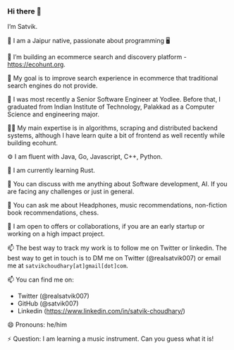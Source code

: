 ### Hi there 👋
I’m Satvik.

🏡 I am a Jaipur native, passionate about programming 🖥️

🔭 I’m building an ecommerce search and discovery platform - https://ecohunt.org.

🥅 My goal is to improve search experience in ecommerce that traditional search engines do not provide.

🏢 I was most recently a Senior Software Engineer at Yodlee. Before that, I graduated from Indian Institute of Technology, Palakkad as a Computer Science and engineering major.

👨‍💻 My main expertise is in algorithms, scraping and distributed backend systems, although I have learn quite a bit of frontend as well recently while building ecohunt.

⚙️ I am fluent with Java, Go, Javascript, C++, Python.

🌱 I am currently learning Rust.

💬 You can discuss with me anything about Software development, AI. If you are facing any challenges or just in general.

🙋 You can ask me about Headphones, music recommendations, non-fiction book recommendations, chess.

👯 I am open to offers or collaborations, if you are an early startup or working on a high impact project.

📫 The best way to track my work is to follow me on Twitter or linkedin. The best way to get in touch is to DM me on Twitter (@realsatvik007) or email me at `satvikchoudhary[at]gmail[dot]com`.

📫 You can find me on:

- Twitter (@realsatvik007)
- GitHub (@satvik007)
- Linkedin (https://www.linkedin.com/in/satvik-choudhary/)

😄 Pronouns: he/him

⚡ Question: I am learning a music instrument. Can you guess what it is!

